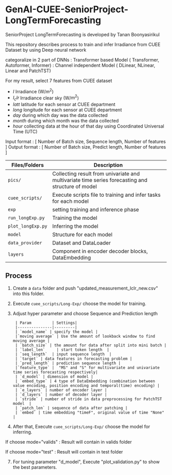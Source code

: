 # GenAI-CUEE-SeniorProject-LongTermForecasting
SeniorProject LongTermForecasting is developed by Tanan Boonyasirikul

This repository describes process to train and infer Irradiance from CUEE Dataset by using Deep neural network

categoralize in 2 part of DNNs : Transformer based Model ( Transformer, Autoformer, Informer)
                               : Channel independent Model ( DLinear, NLinear, Linear and PatchTST)

For my result, select 7 features from CUEE dataset

- $I$ Irradiance (W/$m^2$)
- $I_clr$ Irradiance clear sky (W/$m^2$)
- $latt$ latitude for each sensor at CUEE department  
- $long$ longitude for each sensor at CUEE department  
- $day$ during which day was the data collected
- $month$ during which month was the data collected
- $hour$ collecting data at the hour of that day using Coordinated Universal Time (UTC)

Input format  : [ Number of Batch size, Sequence length, Number of features ]
Output format : [ Number of Batch size, Predict length, Number of features ]

| Files/Folders | Description |
|---------------|-------------|
|`pics/`     | Collecting result from univariate and multivariate time series forecasting and structure of model |
| `cuee_scripts/` | Execute scripts file to training and infer tasks for each model | 
|`exp` |  setting training and inference phase | 
| `run_longExp.py`| Training the model |
| `plot_longExp.py`| Inferring the model |
|`model` |  Structure for each model | 
|`data_provider` |  Dataset and DataLoader | 
|`layers` | Component in encoder decoder blocks, DataEmbedding | 


## Process

1. Create a `data` folder  and push "updated_measurement_Iclr_new.csv" into this folder.
2. Execute `cuee_scripts/Long-Exp/` choose the model for training.
3. Adjust hyper parameter and choose Sequence and Prediction length
   
        | Param         | Settings|
        |---------------|---------|
        | `model_name` | specify the model | 
        |`moving average` | Use the amount of lookback window to find moving average |
        | `batch_size` | the amount for data after split into mini batch | 
        | `label_len`     | start token length  | 
        | `seq_length`  | input sequence length  |
        | `target` | data features in forecasting problem | 
        | `pred_length` | prediction sequence length | 
        |`feature_type` |  "MS" and "S" for multivariate and univariate time series forecasting respectively|
        | `d_model` | dimension of model |
        | `embed_type` | 4 type of DataEmbedding (combination between value encoding, position encoding and temporal(time) encoding) |
        | `e_layers` | number of encoder layer |
        | `d_layers` | number of decoder layer |
        | `stride` | number of stride in data preprocessing for PatchTST model  | 
        | `patch_len` | sequence of data after patching |
        | `embed` | time embedding "timeF", original value of time "None" |
   
5. After that, Execute `cuee_scripts/Long-Exp/` choose the model for inferring.

  If choose mode="valids" : Result will contain in valids folder

  If choose mode="test"   : Result will contain in test folder 

7. For tuning parameter "d_model", Execute "plot_validation.py" to show the best parameters.

